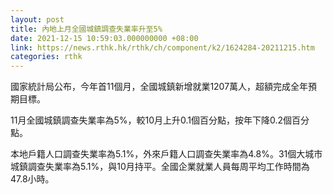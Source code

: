 ```yaml
---
layout: post
title: 內地上月全國城鎮調查失業率升至5%
date: 2021-12-15 10:59:03.000000000 +08:00
link: https://news.rthk.hk/rthk/ch/component/k2/1624284-20211215.htm
categories: rthk
---
```


國家統計局公布，今年首11個月，全國城鎮新增就業1207萬人，超額完成全年預期目標。

11月全國城鎮調查失業率為5%，較10月上升0.1個百分點，按年下降0.2個百分點。

本地戶籍人口調查失業率為5.1%，外來戶籍人口調查失業率為4.8%。31個大城市城鎮調查失業率為5.1%，與10月持平。全國企業就業人員每周平均工作時間為47.8小時。

